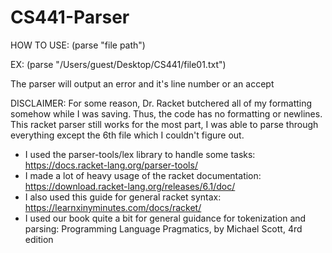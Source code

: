 # CS441-Parser

HOW TO USE: (parse "file path")

EX: (parse "/Users/guest/Desktop/CS441/file01.txt")

The parser will output an error and it's line number or an accept


DISCLAIMER: For some reason, Dr. Racket butchered all of my formatting somehow while I was saving. Thus, the code has no formatting or newlines. 
This racket parser still works for the most part, I was able to parse through everything except the 6th file which I couldn't figure out.

- I used the parser-tools/lex library to handle some tasks: https://docs.racket-lang.org/parser-tools/
- I made a lot of heavy usage of the racket documentation: https://download.racket-lang.org/releases/6.1/doc/
- I also used this guide for general racket syntax: https://learnxinyminutes.com/docs/racket/
- I used our book quite a bit for general guidance for tokenization and parsing: Programming Language Pragmatics, by Michael 
Scott, 4rd edition
